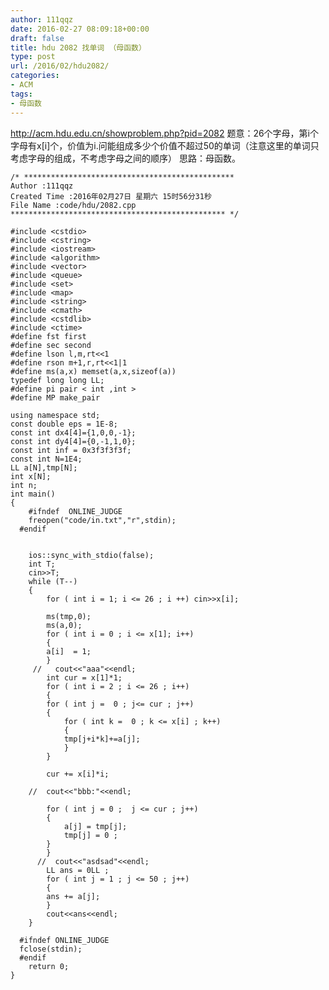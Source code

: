 ```yaml
---
author: 111qqz
date: 2016-02-27 08:09:18+00:00
draft: false
title: hdu 2082 找单词 （母函数）
type: post
url: /2016/02/hdu2082/
categories:
- ACM
tags:
- 母函数
---
```


http://acm.hdu.edu.cn/showproblem.php?pid=2082
题意：26个字母，第i个字母有x[i]个，价值为i.问能组成多少个价值不超过50的单词（注意这里的单词只考虑字母的组成，不考虑字母之间的顺序）
思路：母函数。

 

    
    /* ***********************************************
    Author :111qqz
    Created Time :2016年02月27日 星期六 15时56分31秒
    File Name :code/hdu/2082.cpp
    ************************************************ */
    
    #include <cstdio>
    #include <cstring>
    #include <iostream>
    #include <algorithm>
    #include <vector>
    #include <queue>
    #include <set>
    #include <map>
    #include <string>
    #include <cmath>
    #include <cstdlib>
    #include <ctime>
    #define fst first
    #define sec second
    #define lson l,m,rt<<1
    #define rson m+1,r,rt<<1|1
    #define ms(a,x) memset(a,x,sizeof(a))
    typedef long long LL;
    #define pi pair < int ,int >
    #define MP make_pair
    
    using namespace std;
    const double eps = 1E-8;
    const int dx4[4]={1,0,0,-1};
    const int dy4[4]={0,-1,1,0};
    const int inf = 0x3f3f3f3f;
    const int N=1E4;
    LL a[N],tmp[N];
    int x[N];
    int n;
    int main()
    {
    	#ifndef  ONLINE_JUDGE 
    	freopen("code/in.txt","r",stdin);
      #endif
    
    
    	ios::sync_with_stdio(false);
    	int T;
    	cin>>T;
    	while (T--)
    	{
    	    for ( int i = 1; i <= 26 ; i ++) cin>>x[i];
    
    	    ms(tmp,0);
    	    ms(a,0);
    	    for ( int i = 0 ; i <= x[1]; i++)
    	    {
    		a[i]  = 1;
    	    }
    	 //   cout<<"aaa"<<endl;
    	    int cur = x[1]*1;
    	    for ( int i = 2 ; i <= 26 ; i++)
    	    {
    		for ( int j =  0 ; j<= cur ; j++)
    		{
    		    for ( int k =  0 ; k <= x[i] ; k++)
    		    {
    			tmp[j+i*k]+=a[j];
    		    }
    		}
    
    		cur += x[i]*i;
    
    	//	cout<<"bbb:"<<endl;
    
    		for ( int j = 0 ;  j <= cur ; j++)
    		{
    		    a[j] = tmp[j];
    		    tmp[j] = 0 ;
    		}
    	    }
    	  //  cout<<"asdsad"<<endl;
    	    LL ans = 0LL ;
    	    for ( int j = 1 ; j <= 50 ; j++)
    	    {
    		ans += a[j];
    	    }
    	    cout<<ans<<endl;
    	}
    
      #ifndef ONLINE_JUDGE  
      fclose(stdin);
      #endif
        return 0;
    }
    



